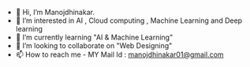 - 👋 Hi, I’m Manojdhinakar. 
- 👀 I’m interested in AI , Cloud computing , Machine Learning and Deep learning
- 🌱 I’m currently learning "AI & Machine Learning"
- 💞️ I’m looking to collaborate on "Web Designing"
- 📫 How to reach me - MY Mail Id : manojdhinakar01@gmail.com

<!---
Manojdhinakar/Manojdhinakar is a ✨ special ✨ repository because its `README.md` (this file) appears on your GitHub profile.
You can click the Preview link to take a look at your changes.
--->
